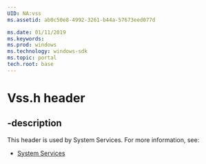 ```yaml
---
UID: NA:vss
ms.assetid: ab0c50e8-4992-3261-b44a-57673eed077d

ms.date: 01/11/2019
ms.keywords: 
ms.prod: windows
ms.technology: windows-sdk
ms.topic: portal
tech.root: base
---
```


# Vss.h header


## -description


This header is used by System Services. For more information, see:

- [System Services](../_base/index.md)

